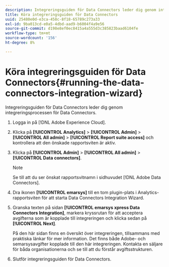 ```yaml
---
description: Integreringsguiden för Data Connectors leder dig genom integreringsprocessen för Data Connectors.
title: Köra integreringsguiden för Data Connectors
uuid: 25480e0d-e3ca-458c-8f18-65789c273a33
exl-id: 9ba013cd-e0a5-4dbd-aad9-b6004f4a9e56
source-git-commit: d198e8ef0ec8415a4a555d3c385823baad6104fe
workflow-type: tm+mt
source-wordcount: '156'
ht-degree: 8%

---
```


# Köra integreringsguiden för Data Connectors{#running-the-data-connectors-integration-wizard}

Integreringsguiden för Data Connectors leder dig genom integreringsprocessen för Data Connectors.

1. Logga in på [!DNL Adobe Experience Cloud].
1. Klicka på **[!UICONTROL Analytics]** > **[!UICONTROL Admin]** > **[!UICONTROL All admin]** > **[!UICONTROL Report suite access]** och kontrollera att den önskade rapportsviten är aktiv.
1. Klicka på **[!UICONTROL Admin]** > **[!UICONTROL All admin]** > **[!UICONTROL Data connectors]**.

   >[!NOTE]
   >
   >Se till att du ser önskat rapportsvitnamn i sidhuvudet [!DNL Adobe Data Connectors].

1. Dra ikonen **[!UICONTROL emarsys]** till en tom plugin-plats i Analytics-rapportsviten för att starta Data Connectors Integration Wizard.
1. Granska texten på sidan **[!UICONTROL emarsys xpress Data Connectors Integration]**, markera kryssrutan för att acceptera avgifterna som är kopplade till integreringen och klicka sedan på **[!UICONTROL Next]**.

   På den här sidan finns en översikt över integreringen, tillsammans med praktiska länkar för mer information. Det finns både Adobe- och semarsysavgifter kopplade till den här integreringen. Kontakta en säljare för båda organisationerna och se till att du förstår avgiftsstrukturen.
1. Slutför integreringsguiden för Data Connectors.
